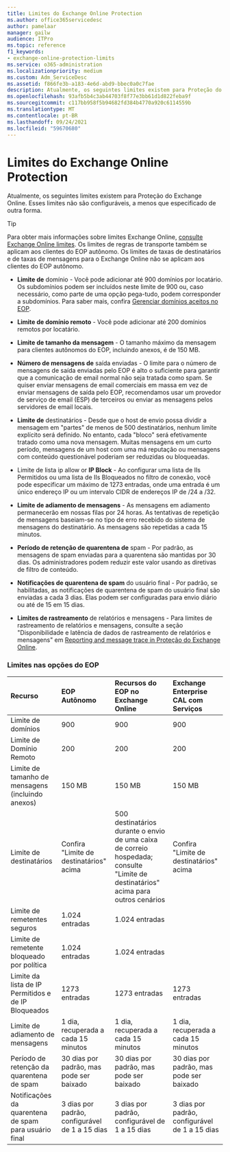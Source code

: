 ```yaml
---
title: Limites do Exchange Online Protection
ms.author: office365servicedesc
author: pamelaar
manager: gailw
audience: ITPro
ms.topic: reference
f1_keywords:
- exchange-online-protection-limits
ms.service: o365-administration
ms.localizationpriority: medium
ms.custom: Adm_ServiceDesc
ms.assetid: f866fe3b-a183-4e6d-abd9-bbec0a0c7fae
description: Atualmente, os seguintes limites existem para Proteção do Exchange Online. Esses limites não são configuráveis, a menos que especificado de outra forma.
ms.openlocfilehash: 93afb5b4c3ab44703f8f77e3bb61d1d822feba9f
ms.sourcegitcommit: c117bb958f5b94682fd384b4770a920c6114559b
ms.translationtype: MT
ms.contentlocale: pt-BR
ms.lasthandoff: 09/24/2021
ms.locfileid: "59670680"
---
```

# <a name="exchange-online-protection-limits"></a>Limites do Exchange Online Protection

Atualmente, os seguintes limites existem para Proteção do Exchange Online. Esses limites não são configuráveis, a menos que especificado de outra forma. 
  
> [!TIP]
> Para obter mais informações sobre limites Exchange Online, [consulte Exchange Online limites](../exchange-online-service-description/exchange-online-limits.md). Os limites de regras de transporte também se aplicam aos clientes do EOP autônomo. Os limites de taxas de destinatários e de taxas de mensagens para o Exchange Online não se aplicam aos clientes do EOP autônomo. 
  
- **Limite de** domínio - Você pode adicionar até 900 domínios por locatário. Os subdomínios podem ser incluídos neste limite de 900 ou, caso necessário, como parte de uma opção pega-tudo, podem corresponder a subdomínios. Para saber mais, confira [Gerenciar domínios aceitos no EOP](/microsoft-365/security/office-365-security/exchange-online-protection-overview).

- **Limite de domínio remoto** - Você pode adicionar até 200 domínios remotos por locatário.
    
- **Limite de tamanho da mensagem** - O tamanho máximo da mensagem para clientes autônomos do EOP, incluindo anexos, é de 150 MB. 
    
- **Número de mensagens de** saída enviadas - O limite para o número de mensagens de saída enviadas pelo EOP é alto o suficiente para garantir que a comunicação de email normal não seja tratada como spam. Se quiser enviar mensagens de email comerciais em massa em vez de enviar mensagens de saída pelo EOP, recomendamos usar um provedor de serviço de email (ESP) de terceiros ou enviar as mensagens pelos servidores de email locais. 
    
- **Limite de** destinatários - Desde que o host de envio possa dividir a mensagem em "partes" de menos de 500 destinatários, nenhum limite explícito será definido. No entanto, cada "bloco" será efetivamente tratado como uma nova mensagem. Muitas mensagens em um curto período, mensagens de um host com uma má reputação ou mensagens com conteúdo questionável poderiam ser reduzidas ou bloqueadas. 
    
- Limite de lista ip allow or **IP Block** - Ao configurar uma lista de IIs Permitidos ou uma lista de IIs Bloqueados no filtro de conexão, você pode especificar um máximo de 1273 entradas, onde uma entrada é um único endereço IP ou um intervalo CIDR de endereços IP de /24 a /32. 
    
- **Limite de adiamento de mensagens** - As mensagens em adiamento permanecerão em nossas filas por 24 horas. As tentativas de repetição de mensagens baseiam-se no tipo de erro recebido do sistema de mensagens do destinatário. As mensagens são repetidas a cada 15 minutos. 
    
- **Período de retenção de quarentena de** spam - Por padrão, as mensagens de spam enviadas para a quarentena são mantidas por 30 dias. Os administradores podem reduzir este valor usando as diretivas de filtro de conteúdo. 
    
- **Notificações de quarentena de spam** do usuário final - Por padrão, se habilitadas, as notificações de quarentena de spam do usuário final são enviadas a cada 3 dias. Elas podem ser configuradas para envio diário ou até de 15 em 15 dias. 
    
- **Limites de rastreamento** de relatórios e mensagens - Para limites de rastreamento de relatórios e mensagens, consulte a seção "Disponibilidade e latência de dados de rastreamento de relatórios e mensagens" em [Reporting and message trace in Proteção do Exchange Online](/microsoft-365/security/office-365-security/reporting-and-message-trace-in-exchange-online-protection).
    
### <a name="limits-across-eop-options"></a>Limites nas opções do EOP

| Recurso | EOP Autônomo | Recursos do EOP no Exchange Online | Exchange Enterprise CAL com Serviços |
|:-----|:-----|:-----|:-----|
|Limite de domínios  <br/> |900  <br/> |900  <br/> |900  <br/> |
|Limite de Domínio Remoto  <br/> |200  <br/> |200  <br/> |200  <br/> |
|Limite de tamanho de mensagens (incluindo anexos)  <br/> |150 MB  <br/> |150 MB  <br/> |150 MB  <br/> |
|Limite de destinatários  <br/> |Confira "Limite de destinatários" acima  <br/> |500 destinatários durante o envio de uma caixa de correio hospedada; consulte "Limite de destinatários" acima para outros cenários  <br/> |Confira "Limite de destinatários" acima  <br/> |
|Limite de remetentes seguros  <br/> |1.024 entradas  <br/> |1.024 entradas  <br/> ||
|Limite de remetente bloqueado por política  <br/> |1.024 entradas  <br/> |1.024 entradas  <br/> ||
|Limite da lista de IP Permitidos e de IP Bloqueados  <br/> |1273 entradas  <br/> |1273 entradas  <br/> |1273 entradas  <br/> |
|Limite de adiamento de mensagens  <br/> |1 dia, recuperada a cada 15 minutos  <br/> |1 dia, recuperada a cada 15 minutos  <br/> |1 dia, recuperada a cada 15 minutos  <br/> |
|Período de retenção da quarentena de spam  <br/> |30 dias por padrão, mas pode ser baixado  <br/> |30 dias por padrão, mas pode ser baixado  <br/> |30 dias por padrão, mas pode ser baixado  <br/> |
|Notificações da quarentena de spam para usuário final  <br/> |3 dias por padrão, configurável de 1 a 15 dias  <br/> |3 dias por padrão, configurável de 1 a 15 dias  <br/> |3 dias por padrão, configurável de 1 a 15 dias  <br/> |

